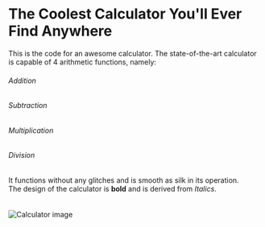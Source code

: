 # The Coolest Calculator You'll Ever Find Anywhere
This is the code for an awesome calculator. The state-of-the-art calculator is capable of 4 arithmetic functions, namely:
###### Addition
###### Subtraction
###### Multiplication
###### Division
It functions without any glitches and is smooth as silk in its operation.<br>
The design of the calculator is **bold** and is derived from *Italics*.<br><br><br>
![Calculator image](https://www.kidinn.com/f/13790/137900292/casio-ms-20uc-lb-calculator.jpg)
